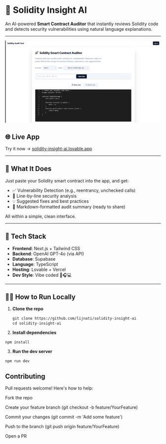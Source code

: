 # 🔐 Solidity Insight AI

An AI-powered **Smart Contract Auditor** that instantly reviews Solidity code and detects security vulnerabilities using natural language explanations.

---
![screenshot](public/soldityinsight.png)  

## 🌐 Live App

Try it now → [solidity-insight-ai.lovable.app](https://solidity-insight-ai.lovable.app)

---

## 📌 What It Does

Just paste your Solidity smart contract into the app, and get:

- ✅ Vulnerability Detection (e.g., reentrancy, unchecked calls)
- 🧠 Line-by-line security analysis
- 💡 Suggested fixes and best practices
- 📄 Markdown-formatted audit summary (ready to share)

All within a simple, clean interface.

---

## 🚀 Tech Stack

- **Frontend**: Next.js + Tailwind CSS  
- **Backend**: OpenAI GPT-4o (via API)
- **Database**: Supabase  
- **Language**: TypeScript  
- **Hosting**: Lovable + Vercel  
- **Dev Style**: Vibe coded 🧃🎧💻


---

## 🧑‍💻 How to Run Locally

1. **Clone the repo**
   ```
   git clone https://github.com/lijnati/solidity-insight-ai
   cd solidity-insight-ai
   ```
2. **Install dependencies**

```
npm install

```
3. **Run the dev server**

```
npm run dev
```

## Contributing
Pull requests welcome! Here's how to help:

Fork the repo

Create your feature branch (git checkout -b feature/YourFeature)

Commit your changes (git commit -m 'Add some feature')

Push to the branch (git push origin feature/YourFeature)

Open a PR